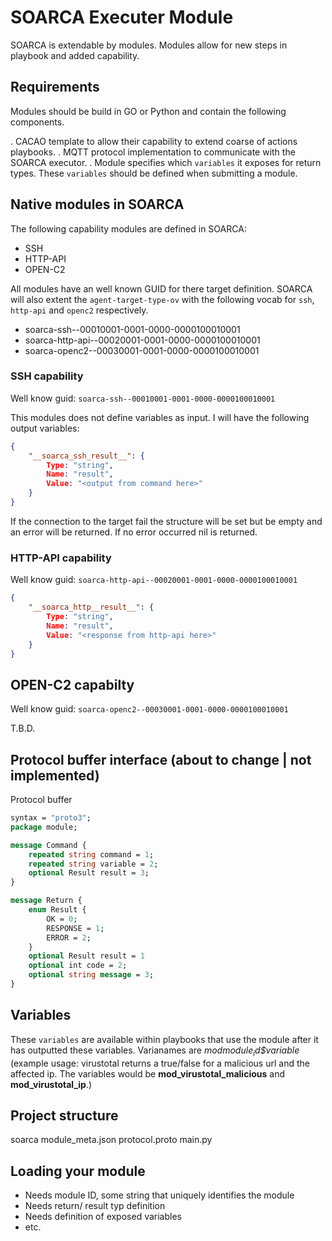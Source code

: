 # SOARCA Executer Module

SOARCA is extendable by modules. Modules allow for new steps in playbook and added capability. 

## Requirements
Modules should be build in GO or Python and contain the following components.

. CACAO template to allow their capability to extend coarse of actions playbooks.
. MQTT protocol implementation to communicate with the SOARCA executor.
. Module specifies which `variables` it exposes for return types. These `variables` should be defined when submitting a module. 


## Native modules in SOARCA
The following capability modules are defined in SOARCA:
 
- SSH
- HTTP-API
- OPEN-C2

All modules have an well known GUID for there target definition. SOARCA will also extent the `agent-target-type-ov` with the following vocab for `ssh`, `http-api` and `openc2` respectively.

- soarca-ssh--00010001-0001-0000-0000100010001
- soarca-http-api--00020001-0001-0000-0000100010001
- soarca-openc2--00030001-0001-0000-0000100010001


### SSH capability
Well know guid: `soarca-ssh--00010001-0001-0000-0000100010001`

This modules does not define variables as input. I will have the following output variables:

```json
{
    "__soarca_ssh_result__": {
        Type: "string",
        Name: "result",
        Value: "<output from command here>"
    }
}
```

If the connection to the target fail the structure will be set but be empty and an error will be returned. If no error occurred nil is returned.


### HTTP-API capability
Well know guid: `soarca-http-api--00020001-0001-0000-0000100010001`
```json
{
    "__soarca_http__result__": {
        Type: "string",
        Name: "result",
        Value: "<response from http-api here>"
    }
}
```

## OPEN-C2 capabilty
Well know guid: `soarca-openc2--00030001-0001-0000-0000100010001`

T.B.D.



## Protocol buffer interface (about to change | not implemented)

Protocol buffer 


```proto
syntax = "proto3";
package module;

message Command {
    repeated string command = 1;
    repeated string variable = 2;
    optional Result result = 3;
}

message Return {
    enum Result {
        OK = 0;
        RESPONSE = 1;
        ERROR = 2;
    }
    optional Result result = 1
    optional int code = 2;
    optional string message = 3;
}
```


## Variables
These `variables` are available within playbooks that use the module after it has outputted these variables. Varianames are __mod_$module_id$$_variable__ (example usage: virustotal returns a true/false for a malicious url and the affected ip. The variables would be __mod_virustotal_malicious__ and __mod_virustotal_ip__.)

## Project structure
soarca
module_meta.json
protocol.proto
main.py


## Loading your module

- Needs module ID, some string that uniquely identifies the module
- Needs return/ result typ definition
- Needs definition of exposed variables
- etc.

